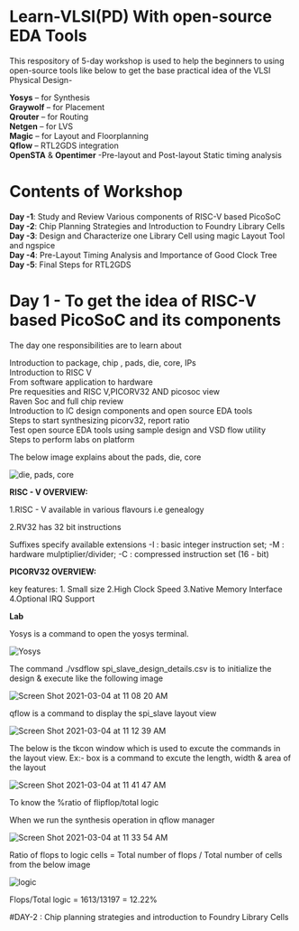 # Learn-VLSI(PD) With open-source EDA Tools
This respository of 5-day workshop is used to help the beginners to using open-source tools like below to get the base practical idea of the VLSI Physical Design- 


**Yosys** – for Synthesis <br/>
**Graywolf** – for Placement <br/>
**Qrouter** – for Routing <br/>
**Netgen** – for LVS <br/>
**Magic** – for Layout and Floorplanning <br/>
**Qflow** – RTL2GDS integration <br/>
**OpenSTA** & **Opentimer** -Pre-layout and Post-layout Static timing analysis <br/>

# Contents of Workshop 
**Day -1**: Study and Review Various components of RISC-V based PicoSoC <br/>
**Day -2**: Chip Planning Strategies and Introduction to Foundry Library Cells <br/>
**Day -3**: Design and Characterize one Library Cell using magic Layout Tool and ngspice<br/>
**Day -4**: Pre-Layout Timing Analysis and Importance of Good Clock Tree<br/>
**Day -5**: Final Steps for RTL2GDS<br/>

# Day 1 - To get the idea of RISC-V based PicoSoC and its components

The day one responsibilities are to learn about

Introduction to package, chip , pads, die, core, IPs<br/>
Introduction to RISC V<br/>
From software application to hardware<br/>
Pre requesities and RISC V,PICORV32 AND picosoc view<br/>
Raven Soc and full chip review<br/>
Introduction to IC design components and open source EDA tools<br/>
Steps to start synthesizing picorv32, report ratio<br/>
Test open source EDA tools using sample design and VSD flow utility<br/>
Steps to perform labs on platform<br/>


The below image explains about the pads, die, core 

![die, pads, core](https://user-images.githubusercontent.com/79971687/110565346-5825e500-8174-11eb-9822-9bbb336f133c.jpg)

**RISC - V OVERVIEW:**

1.RISC - V available in various flavours i.e genealogy

2.RV32 has 32 bit instructions

Suffixes specify available extensions -I : basic integer instruction set; -M : hardware mulptiplier/divider; -C : compressed instruction set (16 - bit)

**PICORV32 OVERVIEW:**

key features: 1. Small size 2.High Clock Speed 3.Native Memory Interface 4.Optional IRQ Support

**Lab**

Yosys is a command to open the yosys terminal.

![Yosys](https://user-images.githubusercontent.com/79971687/110567365-64f80800-8177-11eb-879a-befa26cd7fbc.jpg)

The command ./vsdflow spi_slave_design_details.csv is to initialize the design & execute like the following image

![Screen Shot 2021-03-04 at 11 08 20 AM](https://user-images.githubusercontent.com/79971687/110568267-bead0200-8178-11eb-91ba-1739c24cfea0.png)


qflow is a command to display the spi_slave layout view

![Screen Shot 2021-03-04 at 11 12 39 AM](https://user-images.githubusercontent.com/79971687/110568586-38dd8680-8179-11eb-908d-62f40d3a1ead.png)

The below is the tkcon window which is used to excute the commands in the layout view. Ex:- box is a command to excute the length, width & area of the layout 

![Screen Shot 2021-03-04 at 11 41 47 AM](https://user-images.githubusercontent.com/79971687/110569015-e94b8a80-8179-11eb-9302-498ada8f19f3.png)

To know the %ratio of flipflop/total logic

When we run the synthesis operation in qflow manager 

![Screen Shot 2021-03-04 at 11 33 54 AM](https://user-images.githubusercontent.com/79971687/110570560-18fb9200-817c-11eb-908e-7e62f8309930.png)

Ratio of flops to logic cells = Total number of flops / Total number of cells from the below image

![logic](https://user-images.githubusercontent.com/79971687/110570658-49433080-817c-11eb-938d-b370e4416666.jpg)

Flops/Total logic = 1613/13197 = 12.22%

#DAY-2 : Chip planning strategies and introduction to Foundry Library Cells










